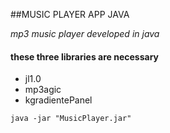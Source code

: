 ##MUSIC PLAYER APP JAVA

*mp3 music player developed in java*

#### these three libraries are necessary

* jl1.0
* mp3agic
* kgradientePanel

``` 
java -jar "MusicPlayer.jar"

 ```



